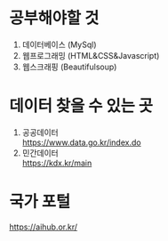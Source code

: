 # 공부해야할 것
1. 데이터베이스 (MySql) </br>
2. 웹프로그래밍 (HTML&CSS&Javascript)</br>
3. 웹스크래핑 (Beautifulsoup) </br>

# 데이터 찾을 수 있는 곳
1. 공공데이터<br>
https://www.data.go.kr/index.do<br>
2. 민간데이터<br>
https://kdx.kr/main<br>

# 국가 포털
https://aihub.or.kr/
